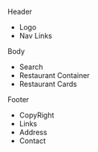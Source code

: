 Header <br />

 <ul>
     <li>Logo</li>
     <li>Nav Links</li>
 </ul>

Body <br />

 <ul>
     <li>Search</li>
     <li>Restaurant Container</li>
     <li>Restaurant Cards</li>
 </ul>

Footer <br />

 <ul>
     <li>CopyRight</li>
     <li>Links</li>
     <li>Address</li>
     <li>Contact</li>
 </ul>

